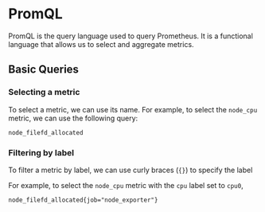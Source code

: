 # PromQL

PromQL is the query language used to query Prometheus. It is a functional
language that allows us to select and aggregate metrics.

## Basic Queries

### Selecting a metric

To select a metric, we can use its name. For example, to select the `node_cpu`
metric, we can use the following query:

```promql
node_filefd_allocated
```

### Filtering by label

To filter a metric by label, we can use curly braces (`{}`) to specify the label

For example, to select the `node_cpu` metric with the `cpu` label set to `cpu0`,

```promql
node_filefd_allocated{job="node_exporter"}
```

